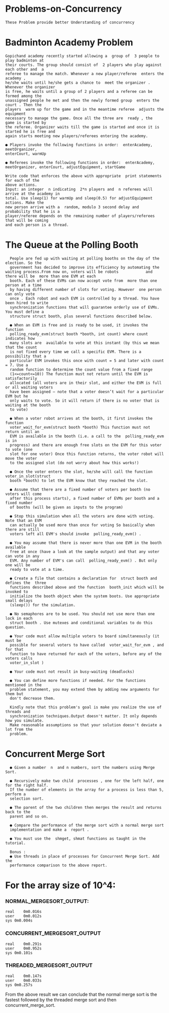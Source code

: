 # Problems-on-Concurrency
    These Problem provide better Understanding of concurrency
# Badminton Academy Problem

    Gopichand academy recently started allowing a ​ group of ​ 3 people to play badminton at
    their courts. The group should consist of ​ 2 players who play against each other and ​ a
    referee to manage the match. Whenever a new player/referee ​ enters the academy​ ,
    he/she waits until he/she gets a chance to ​ meet the organizer​ . Whenever the organizer
    is free, he waits until a group of 2 players and a referee can be formed among the
    unassigned people he met and then the newly formed group ​ enters the court​ . Then the
    players ​ warm up for the game and in the meantime referee ​ adjusts the equipment
    necessary to manage the game. Once all the three are ​ ready​ , the ​ game is started by
    the referee. Organizer waits till the game is started and once it is started he is free and
    again starts meeting new players/referees entering the academy.
    
    ● Players invoke the following functions in order: ​ enterAcademy, meetOrganizer,
    enterCourt, warmUp
    
    ● Referees invoke the following functions in order: ​ enterAcademy,
    meetOrganizer, enterCourt, adjustEquipment, startGame
    
    Write code that enforces the above with appropriate ​ print statements for each of the
    above actions.
    Input: an integer ​ n indicating ​ 2*n players and ​ n referees will arrive at the academy in
    total. Use sleep(1) for warmUp and sleep(0.5) for adjustEquipment actions. Make the
    new person arrive with a ​ random, modulo 3 second delay and probability that he is a
    player/referee depends on the remaining number of players/referees that will be coming
    and each person is a thread.
    
 # The Queue at the Polling Booth
 
      People are fed up with waiting at polling booths on the day of the election. So the
      government has decided to improve its efficiency by automating the waiting process.From now on, voters will be robots            and there will be ​ more than one EVM at each
      booth. Each of these EVMs can now accept vote from ​ more than one person at a time
      by having different number of slots for voting. However ​ one person can only vote
      once​ . Each robot and each EVM is controlled by a thread. You have been hired to write
      synchronization functions that will guarantee orderly use of EVMs. You must define a
      structure struct booth, plus several functions described below.
      
      ● When an EVM is free and is ready to be used, it invokes the function
      polling_ready_evm(struct booth *booth, int count) where count indicates how
      many slots are ​ available to vote at this instant (by this we mean that the count
      is not fixed every time we call a specific EVM. There is a possibility that a
      particular EVM invokes this once with count = 5 and later with count = 7. Use a
      random function to determine the count value from a fixed range
      (1<=count<=10)) The function must not return until the EVM is satisfactorily
      allocated (all voters are in their slot, and either the EVM is full or all waiting voters
      have been assigned – note that a voter doesn’t wait for a particular EVM but he
      only waits to vote. So it will return if there is no voter that is waiting at the booth
      to vote)
      
      ● When a voter robot arrives at the booth, it first invokes the function
      voter_wait_for_evm(struct booth *booth) This function must not return until an
      EVM is available in the booth (i.e. a call to the ​ polling_ready_evm is in
      progress) and there are enough free slots on the EVM for this voter to vote (one
      slot for one voter) Once this function returns, the voter robot will move the voter
      to the assigned slot (do not worry about how this works!)
      
      ● Once the voter enters the slot, he/she will call the function ​ voter_in_slot(struct
      booth *booth)​ to let the EVM know that they reached the slot.
      
      ● Assume that there are a fixed number of voters per booth (no voters will come
      after this process starts), a fixed number of EVMs per booth and a fixed number
      of booths (will be given as inputs to the program)
      
      ● Stop this simulation when all the voters are done with voting. Note that an EVM
      can actually be used more than once for voting So basically when there are still
      voters left all EVM's should invoke ​ polling_ready_evm()​ .
      
      ● You may assume that there is never more than one EVM in the booth available
      free at once (have a look at the sample output) and that any voter can vote in any
      EVM. Any number of EVM's can call ​ polling_ready_evm()​ . But only one will be
      ready to vote at a time.
      
      ● Create a file that contains a declaration for ​ struct booth and defines the ​ three
      functions described above and the function ​ booth_init which will be invoked to
      initialize the booth object when the system boots. Use appropriate small delays
      (sleep()) for the simulation.
      
      ● No semaphores are to be used. You should not use more than one lock in each
      struct booth​ . Use mutexes and conditional variables to do this question.
      
      ● Your code must allow multiple voters to board simultaneously (it must be
      possible for several voters to have called ​ voter_wait_for_evm​ , and for that
      function to have returned for each of the voters, before any of the voters calls
      voter_in_slot​ )
      
      ● Your code must not result in busy-waiting (deadlocks)
      
      ● You can define more functions if needed. For the functions mentioned in the
      problem statement, you may extend them by adding new arguments for them but
      don't decrease them.
      
      Kindly note that this problem's goal is make you realize the use of threads and
      synchronization techniques.Output doesn't matter. It only depends how you simulate.
      Make reasonable assumptions so that your solution doesn't deviate a lot from the
      problem. 

 # Concurrent Merge Sort
 
      ● Given a number ​ n ​ and n numbers, sort the numbers using Merge Sort.

      ● Recursively make two child ​ processes​ , one for the left half, one for the right half.
      If the number of elements in the array for a process is less than 5, perform a
      selection sort.

      ● The parent of the two children then merges the result and returns back to the
      parent and so on.

      ● Compare the performance of the merge sort with a normal merge sort
      implementation and make a ​ report​ .

      ● You must use the ​ shmget, shmat​ functions as taught in the tutorial.

      Bonus​ :
      ● Use threads in place of processes for Concurrent Merge Sort. Add the
      performance comparison to the above report.

  
 # For the array size of 10^4:

### NORMAL_MERGESORT_OUTPUT:
    real	0m0.016s
    user	0m0.012s
    sys	0m0.004s

### CONCURRENT_MERGESORT_OUTPUT
    real	0m0.291s
    user	0m0.952s
    sys	0m0.101s

### THREADED_MERGESORT_OUTPUT
    real	0m0.147s
    user	0m0.033s
    sys	0m0.257s


  From the above result we can conclude that the normal merge sort is the fastest followed by the
  threaded merge sort and then concurrent_merge_sort.
